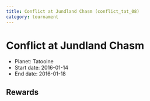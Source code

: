 ```yaml
---
title: Conflict at Jundland Chasm (conflict_tat_08)
category: tournament
---
```

# Conflict at Jundland Chasm

  * Planet: Tatooine
  * Start date: 2016-01-14
  * End date: 2016-01-18

## Rewards


